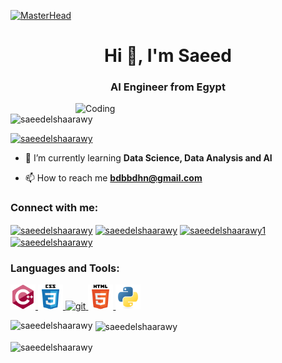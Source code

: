 [![MasterHead](https://swisscognitive.ch/wp-content/uploads/2022/03/Left-Right-Brain-Signals.gif)](https://rishavchanda.io)
<h1 align="center">Hi 👋, I'm Saeed</h1>
<h3 align="center">AI Engineer from Egypt</h3>
<img align="right" alt="Coding" width="400" src="https://c.tenor.com/2uyENRmiUt0AAAAC/coding.gif">

<p align="left"> <img src="https://komarev.com/ghpvc/?username=saeedelshaarawy&label=Profile%20views&color=0e75b6&style=flat" alt="saeedelshaarawy" /> </p>

<p align="left"> <a href="https://twitter.com/saeedelshaarawy" target="blank"><img src="https://img.shields.io/twitter/follow/saeedelshaarawy?logo=twitter&style=for-the-badge" alt="saeedelshaarawy" /></a> </p>

- 🌱 I’m currently learning **Data Science, Data Analysis and AI**

- 📫 How to reach me **bdbbdhn@gmail.com**

<h3 align="left">Connect with me:</h3>
<p align="left">
<a href="https://twitter.com/saeedelshaarawy" target="blank"><img align="center" src="https://raw.githubusercontent.com/rahuldkjain/github-profile-readme-generator/master/src/images/icons/Social/twitter.svg" alt="saeedelshaarawy" height="30" width="40" /></a>
<a href="https://linkedin.com/in/saeedelshaarawy" target="blank"><img align="center" src="https://raw.githubusercontent.com/rahuldkjain/github-profile-readme-generator/master/src/images/icons/Social/linked-in-alt.svg" alt="saeedelshaarawy" height="30" width="40" /></a>
<a href="https://fb.com/saeedelshaarawy1" target="blank"><img align="center" src="https://raw.githubusercontent.com/rahuldkjain/github-profile-readme-generator/master/src/images/icons/Social/facebook.svg" alt="saeedelshaarawy1" height="30" width="40" /></a>
<a href="https://instagram.com/saeedelshaarawy" target="blank"><img align="center" src="https://raw.githubusercontent.com/rahuldkjain/github-profile-readme-generator/master/src/images/icons/Social/instagram.svg" alt="saeedelshaarawy" height="30" width="40" /></a>
</p>

<h3 align="left">Languages and Tools:</h3>
<p align="left"> <a href="https://www.w3schools.com/cpp/" target="_blank" rel="noreferrer"> <img src="https://raw.githubusercontent.com/devicons/devicon/master/icons/cplusplus/cplusplus-original.svg" alt="cplusplus" width="40" height="40"/> </a> <a href="https://www.w3schools.com/css/" target="_blank" rel="noreferrer"> <img src="https://raw.githubusercontent.com/devicons/devicon/master/icons/css3/css3-original-wordmark.svg" alt="css3" width="40" height="40"/> </a> <a href="https://git-scm.com/" target="_blank" rel="noreferrer"> <img src="https://www.vectorlogo.zone/logos/git-scm/git-scm-icon.svg" alt="git" width="40" height="40"/> </a> <a href="https://www.w3.org/html/" target="_blank" rel="noreferrer"> <img src="https://raw.githubusercontent.com/devicons/devicon/master/icons/html5/html5-original-wordmark.svg" alt="html5" width="40" height="40"/> </a> <a href="https://www.python.org" target="_blank" rel="noreferrer"> <img src="https://raw.githubusercontent.com/devicons/devicon/master/icons/python/python-original.svg" alt="python" width="40" height="40"/> </a> </p>

<p><img align="left" src="https://github-readme-stats.vercel.app/api/top-langs?username=saeedelshaarawy&show_icons=true&locale=en&layout=compact" alt="saeedelshaarawy" /></p>

<p>&nbsp;<img align="center" src="https://github-readme-stats.vercel.app/api?username=saeedelshaarawy&show_icons=true&locale=en" alt="saeedelshaarawy" /></p>

<p><img align="center" src="https://github-readme-streak-stats.herokuapp.com/?user=saeedelshaarawy&" alt="saeedelshaarawy" /></p>

